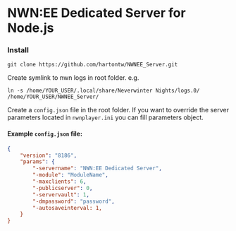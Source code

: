 # NWN:EE Dedicated Server for Node.js

### Install

```
git clone https://github.com/hartontw/NWNEE_Server.git
```

Create symlink to nwn logs in root folder. e.g.
```
ln -s /home/YOUR_USER/.local/share/Neverwinter Nights/logs.0/ /home/YOUR_USER/NWNEE_Server/
```

Create a ```config.json``` file in the root folder. If you want to override the server parameters located in ```nwnplayer.ini``` you can fill parameters object.

#### Example ```config.json``` file:
```json
{
    "version": "8186",
    "params": {
        "-servername": "NWN:EE Dedicated Server",
        "-module": "ModuleName",
        "-maxclients": 6,
        "-publicserver": 0,
        "-servervault": 1,
        "-dmpassword": "password",
        "-autosaveinterval: 1,
    }
}
```